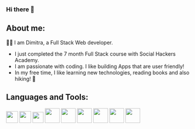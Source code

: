 ### Hi there 👋


## About me:
🙅‍♀️ I am Dimitra, a Full Stack Web developer.

- I just completed the 7 month Full Stack course with Social Hackers Academy.
- I am passionate with coding. I like building Apps that are user friendly!
- In my free time, I like learning new technologies, reading books and also hiking! 🥾

## Languages and Tools:

<img src= "https://github.com/GiannouliDimitra/GiannouliDimitra/assets/132345098/a2cdb5aa-548c-4517-852b-0e1e15cf778a" width="32">

<img src= "https://github.com/GiannouliDimitra/GiannouliDimitra/assets/132345098/b92c838f-dac1-4916-aee9-01710ffad4b7" width="32">

<img src= "https://github.com/GiannouliDimitra/GiannouliDimitra/assets/132345098/2c92a30a-d05b-4aeb-bea0-b5b6e7cb4da8" width="30">

<img src= "https://github.com/GiannouliDimitra/GiannouliDimitra/assets/132345098/6a607f98-ec9a-4dc2-b422-8e9019466b90" width="40">

<img src= "https://github.com/GiannouliDimitra/GiannouliDimitra/assets/132345098/01e9e738-eaa9-4d53-836d-ada236c74f17" width="40">

<img src= "https://github.com/GiannouliDimitra/GiannouliDimitra/assets/132345098/02828198-d059-4746-a476-fdef757ebae1" width="40">

<img src= "https://github.com/GiannouliDimitra/GiannouliDimitra/assets/132345098/d29465e6-cbb9-4479-8a5c-53bd07d7afea" width="40">

<img src= "https://github.com/GiannouliDimitra/GiannouliDimitra/assets/132345098/b0df03a3-e70d-45bf-bf32-7ecfcf8c0afe" width="40">

<img src= "https://github.com/GiannouliDimitra/GiannouliDimitra/assets/132345098/5986b5b0-c3d3-4947-8f3c-c84169419d5d" width="40">



